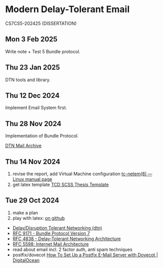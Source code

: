 # Modern Delay-Tolerant Email

CS7CS5-202425 (DISSERTATION)

## Mon 3 Feb 2025

Write note + Test 5 Bundle protocol.

## Thu 23 Jan 2025

DTN tools and library.

## Thu 12 Dec 2024

Implement Email System first.

## Thu 28 Nov 2024

Implementation of Bundle Protocol.

[DTN Mail Archive](https://mailarchive.ietf.org/arch/browse/dtn/)

## Thu 14 Nov 2024

1. revise the report, add Virtual Machine configuration
   [tc-netem(8) — Linux manual page](https://man7.org/linux/man-pages/man8/tc-netem.8.html)
2. get latex template
   [TCD SCSS Thesis Template](https://www.overleaf.com/latex/templates/tcd-scss-thesis-template/hzfwqszvkvcg)

## Tue 29 Oct 2024

1. make a plan
2. play with latex: [on github](https://github.com/pandeng65536/Modern-Delay-Tolerant-Email/tree/main/Report)

- [Delay/Disruption Tolerant Networking (dtn)](https://datatracker.ietf.org/wg/dtn/documents/)
- [RFC 9171 - Bundle Protocol Version 7](https://datatracker.ietf.org/doc/rfc9171/)
- [RFC 4838 - Delay-Tolerant Networking Architecture](https://datatracker.ietf.org/doc/html/rfc4838)
- [RFC 5598: Internet Mail Architecture](https://www.rfc-editor.org/rfc/rfc5598)
- read about email incl. 2 factor auth, anti spam techniques
- postfix/dovecot
  [How To Set Up a Postfix E-Mail Server with Dovecot | DigitalOcean](https://www.digitalocean.com/community/tutorials/how-to-set-up-a-postfix-e-mail-server-with-dovecot)
